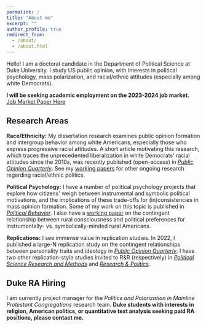 ```yaml
---
permalink: /
title: "About me"
excerpt: ""
author_profile: true
redirect_from: 
  - /about/
  - /about.html
---
```


Hello! I am a doctoral candidate in the Department of Political Science at Duke University. I study US public opinion, with interests in political psychology, mass polarization, and racial/ethnic attitudes (especially among white Democrats). 

**I will be seeking academic employment on the 2023-2024 job market.** [Job Market Paper Here](https://preprints.apsanet.org/engage/apsa/article-details/6488b1c9be16ad5c57e1ae90)

## Research Areas
**Race/Ethnicity:** My dissertation research examines public opinion formation and intergroup behavior among white Americans, especially those who express progressive racial attitudes. A short article motivating this research, which traces the unprecedented liberalization in white Democrats' racial attitudes since the 2010s, was recently published (open-access) in [*Public Opinion Quarterly*](https://academic.oup.com/poq/article/86/S1/576/6617224). See my [working papers](https://trentoll.github.io/workingpapers) for other ongoing research regarding racial/ethnic politics. 

**Political Psychology:** I have a number of political psychology projects that explore how citizens' weigh between instrumental and symbolic political motivations, and the implications of these trade-offs for (in)consistencies in mass opinion formation. Some of my work on this topic is published in [*Political Behavior*](https://link.springer.com/article/10.1007/s11109-022-09828-9). I also have a [working paper](https://doi.org/10.33774/apsa-2023-h0x53) on the contingent relationship between rural consciousness and political preferences for instrumentally- vs. symbolically-minded rural Americans. 

**Replications:** I see immense value in replication studies. In 2022, I published a large-N replication study on the contingent relationships between personality traits and ideology in [*Public Opinion Quarterly*](https://academic.oup.com/poq/article-abstract/86/2/369/6575714). I have two other replication-style studies invited to R&R (respectively) in [*Political Science Research and Methods*](https://trentoll.github.io/workingpapers/psrm_values_05.24.23.pdf) and [*Research & Politics*](https://trentoll.github.io/workingpapers/auth_2016primaries_05.24.23.pdf).

## Duke RA Hiring
I am currently project manager for the *Politics and Polarization in Mainline Protestant Congregations* research team. **Duke students with interests in religion, American politics, or quantitative text analysis seeking paid RA positions, please contact me.** 


